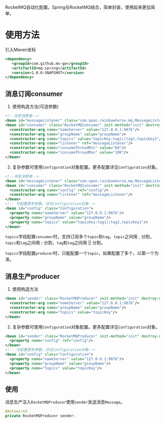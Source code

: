 RocketMQ自动化配置。Spring与RocketMQ结合，简单封装，使用起来更加简单。

# 使用方法

引入Maven坐标

```xml
<dependency>
   <groupId>com.github.mx-go</groupId>
   <artifactId>mq-spring</artifactId>
   <version>1.0.0-SNAPSHOT</version>
</dependency>
```

## 消息订阅consumer

1. 使用构造方法(可选参数)

```xml
<!--消息消费者-->
<bean id="messageListener" class="com.open.rainbowhorse.mq.MessageListener"/>
<bean id="consumer" class="RocketMQConsumer" init-method="init" destroy-method="shutDown">
  <constructor-arg name="nameServer" value="127.0.0.1:9876"/>
  <constructor-arg name="groupName" value="groupName"/>
  <constructor-arg name="topics" value="topicKey:tag1||tag2,topicKey1"/>
  <constructor-arg name="listener" ref="messageListener"/>
  <constructor-arg name="consumeThreadMin" value="60"/>
  <constructor-arg name="consumeThreadMax" value="100"/>
</bean>
```

2. 复杂参数可使用`Configuration`对象配置。更多配置详见`Configuration`对象。

```xml
<!--消息消费者-->
<bean id="messageListener" class="com.open.rainbowhorse.mq.MessageListener"/>
<bean id="consumer" class="RocketMQConsumer" init-method="init" destroy-method="shutDown">
  <constructor-arg name="config" ref="config"/>
  <constructor-arg name="listener" ref="messageListener"/>
</bean>
<!-- 可配置更多参数，详见Configuration对象-->
<bean id="config" class="Configuration">
  <property name="nameServer" value="127.0.0.1:9876"/>
  <property name="groupName" value="groupName"/>
  <property name="topics" value="topicKey:tag1||tag2,topicKey1"/>
</bean>
```

`topics`字段配置`consumer`时，支持订阅多个`topic`和`tag`。`topic`之间用 , 分割，`topic`和`tag`之间用 **:** 分割，`tag`和`tag`之间用 || 分割。

`topics`字段配置`producer`时，只能配置一个`topic`，如果配置了多个，以第一个为准。

## 消息生产producer

1. 使用构造方法

```xml
<bean id="sender" class="RocketMQProducer" init-method="init" destroy-method="shutDown">
  <constructor-arg name="nameServer" value="127.0.0.1:9876"/>
  <constructor-arg name="groupName" value="groupName"/>
  <constructor-arg name="topics" value="topicKey"/>
</bean>
```

2. 复杂参数可使用`Configuration`对象配置。更多配置详见`Configuration`对象。

```xml
<bean id="sender" class="RocketMQProducer" init-method="init" destroy-method="shutDown">
  <property name="config" ref="config"/>
</bean>
<!-- 可配置更多参数，详见Configuration对象-->
<bean id="config" class="Configuration">
  <property name="nameServer" value="127.0.0.1:9876"/>
  <property name="groupName" value="groupName"/>
  <property name="topics" value="topicKey"/>
</bean>
```

## 使用

消息生产注入`RocketMQProducer`使用`sender`发送消息`Message`。

```java
@Autowired
private RocketMQProducer sender;
```

